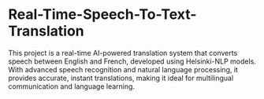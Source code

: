 # Real-Time-Speech-To-Text-Translation
This project is a real-time AI-powered translation system that converts speech between English and French, developed using Helsinki-NLP models. With advanced speech recognition and natural language processing, it provides accurate, instant translations, making it ideal for multilingual communication and language learning.

